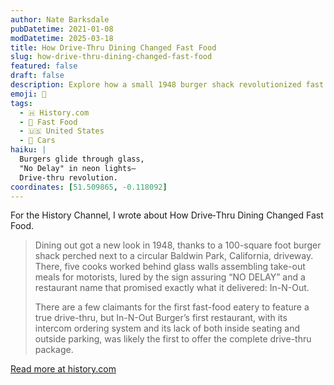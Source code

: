 ```yaml
---
author: Nate Barksdale
pubDatetime: 2021-01-08
modDatetime: 2025-03-18
title: How Drive‑Thru Dining Changed Fast Food
slug: how-drive-thru-dining-changed-fast-food
featured: false
draft: false
description: Explore how a small 1948 burger shack revolutionized fast food with drive-thru dining, setting the stage for a global phenomenon.
emoji: 🍔
tags:
  - 🇭 History.com
  - 🍔 Fast Food
  - 🇺🇸 United States
  - 🚗 Cars
haiku: |
  Burgers glide through glass,  
  "No Delay" in neon lights—  
  Drive-thru revolution.
coordinates: [51.509865, -0.118092]
---
```


For the History Channel, I wrote about How Drive‑Thru Dining Changed Fast Food.

> Dining out got a new look in 1948, thanks to a 100-square foot burger shack perched next to a circular Baldwin Park, California, driveway. There, five cooks worked behind glass walls assembling take-out meals for motorists, lured by the sign assuring “NO DELAY” and a restaurant name that promised exactly what it delivered: In-N-Out.
>
> There are a few claimants for the first fast-food eatery to feature a true drive-thru, but In-N-Out Burger’s first restaurant, with its intercom ordering system and its lack of both inside seating and outside parking, was likely the first to offer the complete drive-thru package.

[Read more at history.com](https://www.history.com/news/drive-thru-dining-history-in-n-out-burger)
